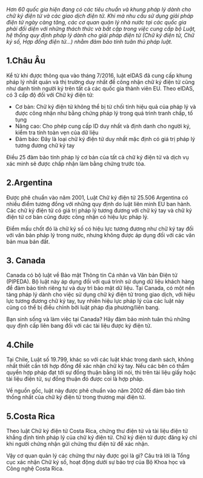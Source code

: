 *Hơn 60 quốc gia hiện đang có các tiêu chuẩn và khung pháp lý dành cho chữ ký điện tử và các giao dịch điện tử. Khi mà nhu cầu sử dụng giải pháp điện tử ngày càng tăng, các cơ quan quản lý nhà nước tại các quốc gia phải đối diện với những thách thức và bất cập trong việc cung cấp bộ Luật, hệ thống quy định pháp lý dành cho giải pháp điện tử (Chữ ký điện tử, Chữ ký số, Hợp đồng điện tử...) nhằm đảm bảo tính tuân thủ pháp luật.*

## 1.Châu Âu
Kể từ khi được thông qua vào tháng 7/2016, luật eIDAS đã cung cấp khung pháp lý nhất quán và thị trường duy nhất để công nhận chữ ký điện tử cũng như danh tính người ký trên tất cả các quốc gia thành viên EU.
Theo eIDAS, có 3 cấp độ đối với Chữ ký điện tử:
* Cơ bản: Chữ ký điện tử không thể bị từ chối tính hiệu quả của pháp lý và được công nhận như bằng chứng pháp lý trong quá trình tranh chấp, tố tụng
* Nâng cao: Cho phép cung cấp ID duy nhất và định danh cho người ký, kiểm tra tính toàn vẹn của dữ liệu
* Đảm bảo: Đây là loại chữ ký điện tử duy nhất mặc định có giá trị pháp lý tương đương chữ ký tay

Điều 25 đảm bảo tính pháp lý cơ bản của tất cả chữ ký điện tử và dịch vụ xác minh sẽ được chấp nhận làm bằng chứng trước tòa.

## 2.Argentina

Được phê chuẩn vào năm 2001, Luật Chữ ký điện tử 25.506 Argentina có nhiều điểm tương đồng với những quy định do luật liên minh EU ban hành. Các chữ ký điện tử có giá trị pháp lý tương đương với chữ ký tay và chữ ký điện tử cơ bản cũng được công nhận có hiệu lực pháp lý.

Điểm mấu chốt đó là chữ ký số có hiệu lực tương đương như chữ ký tay đối với văn bản pháp lý trong nước, nhưng không được áp dụng đối với các văn bản mua bán đất.

## 3. Canada
Canada có bộ luật về Bảo mật Thông tin Cá nhân và Văn bản Điện tử (PIPEDA). Bộ luật này áp dụng đối với quá trình sử dụng dữ liệu khách hàng để đảm bảo tính riêng tư và duy trì bảo mật dữ liệu.
Tại Canada, có một nền tảng pháp lý dành cho việc sử dụng chữ ký điện tử trong giao dịch, với hiệu lực tương đương chữ ký tay, tuy nhiên hiệu lực pháp lý của các luật này cũng có thể bị điều chỉnh bởi luật pháp địa phương/liên bang.

Bạn sinh sống và làm việc tại Canada? Hãy đảm bảo mình tuân thủ những quy định cấp liên bang đối với các tài liệu được ký điện tử.

## 4.Chile
Tại Chile, Luật số 19.799, khác so với các luật khác trong danh sách, không nhất thiết cần tới hợp đồng để xác nhận chữ ký tay. Nếu các bên có thẩm quyền hợp pháp đạt tới sự đồng thuận bằng lời nói, thì trên tài liệu giấy hoặc tài liệu điện tử, sự đồng thuận đó được coi là hợp pháp. 

Về nguồn gốc, luật này được phê chuẩn vào năm 2002 để đảm bảo tính thống nhất của chữ ký điện tử trong thương mại điện tử.

## 5.Costa Rica
Theo luật Chữ ký điện tử Costa Rica, chứng thư điện tử và tài liệu điện tử khẳng định tính pháp lý của chữ ký điện tử. Chữ ký điện tử được đăng ký chỉ khi người chứng nhận gửi chứng thư điện tử để xác nhận.

Vậy cơ quan quản lý các chứng thư này được gọi là gì? Câu trả lời là Tổng cục xác nhận Chữ ký số, hoạt động dưới sự bảo trợ của Bộ Khoa học và Công nghệ Costa Rica.